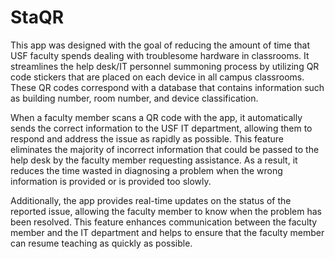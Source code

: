 # StaQR

This app was designed with the goal of reducing the amount of time that USF faculty spends dealing with troublesome hardware in classrooms. It streamlines the help desk/IT personnel summoning process by utilizing QR code stickers that are placed on each device in all campus classrooms. These QR codes correspond with a database that contains information such as building number, room number, and device classification.

When a faculty member scans a QR code with the app, it automatically sends the correct information to the USF IT department, allowing them to respond and address the issue as rapidly as possible. This feature eliminates the majority of incorrect information that could be passed to the help desk by the faculty member requesting assistance. As a result, it reduces the time wasted in diagnosing a problem when the wrong information is provided or is provided too slowly.

Additionally, the app provides real-time updates on the status of the reported issue, allowing the faculty member to know when the problem has been resolved. This feature enhances communication between the faculty member and the IT department and helps to ensure that the faculty member can resume teaching as quickly as possible.
